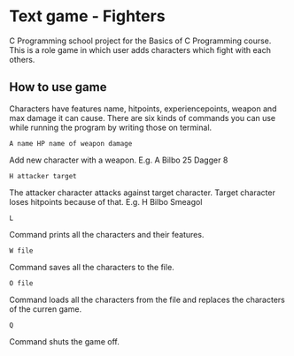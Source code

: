 # Text game - Fighters
C Programming school project for the Basics of C Programming course. This is a role game in which user adds characters which fight with each others.

## How to use game
Characters have features name, hitpoints, experiencepoints, weapon and max damage it can cause.
There are six kinds of commands you can use while running the program by writing those on terminal.

`A name HP name of weapon damage` 

Add new character with a weapon. E.g. A Bilbo 25 Dagger 8 

`H attacker target`

The attacker character attacks against target character. Target character loses hitpoints because of that. E.g. H Bilbo Smeagol

`L`

Command prints all the characters and their features.

`W file`

Command saves all the characters to the file.

`O file`

Command loads all the characters from the file and replaces the characters of the curren game.

`Q`

Command shuts the game off.
